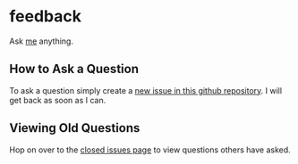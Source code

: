 # feedback

Ask [me](https://github.com/derektamsen "@derektamsen") anything.

## How to Ask a Question

To ask a question simply create a [new issue in this github repository](https://github.com/derektamsen/feedback/issues/new "new issue"). I will get back as soon as I can.

## Viewing Old Questions

Hop on over to the [closed issues page](https://github.com/derektamsen/feedback/issues/closed "closed issues") to view questions others have asked.
